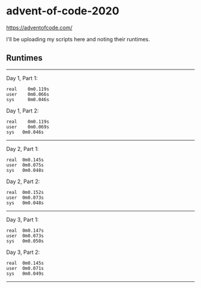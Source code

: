 # advent-of-code-2020
https://adventofcode.com/

I'll be uploading my scripts here and noting their runtimes.

## Runtimes

---

Day 1, Part 1:
```
real	0m0.119s
user	0m0.066s
sys 	0m0.046s
```
Day 1, Part 2:
```
real	0m0.119s
user	0m0.069s
sys	  0m0.046s
```

---

Day 2, Part 1:
```
real  0m0.145s
user  0m0.075s
sys   0m0.048s
```

Day 2, Part 2:
```
real  0m0.152s
user  0m0.073s
sys   0m0.048s
```

---

Day 3, Part 1:
```
real  0m0.147s
user  0m0.073s
sys   0m0.050s
```

Day 3, Part 2:
```
real  0m0.145s
user  0m0.071s
sys   0m0.049s
```

---
